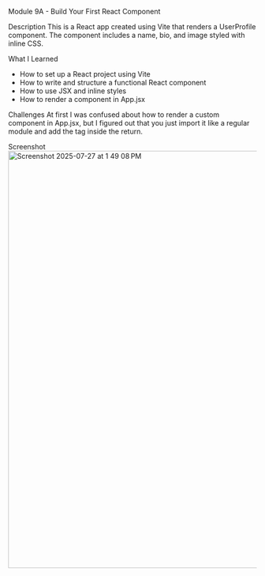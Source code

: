Module 9A - Build Your First React Component

Description
This is a React app created using Vite that renders a UserProfile component. The component includes a name, bio, and image styled with inline CSS.

What I Learned
- How to set up a React project using Vite
- How to write and structure a functional React component
- How to use JSX and inline styles
- How to render a component in App.jsx

Challenges
At first I was confused about how to render a custom component in App.jsx, but I figured out that you just import it like a regular module and add the tag inside the return.

Screenshot
<img width="895" height="845" alt="Screenshot 2025-07-27 at 1 49 08 PM" src="https://github.com/user-attachments/assets/0f716045-3c04-4887-a48e-7ea49ba7c2f9" />
